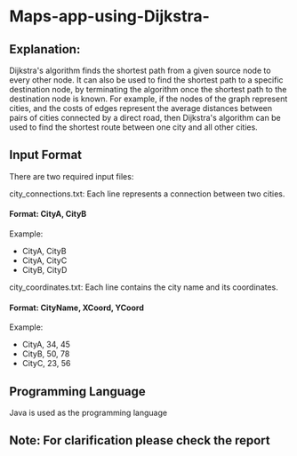 # Maps-app-using-Dijkstra-

## Explanation:
Dijkstra's algorithm finds the shortest path from a given source node to every other node. It can also be used to find the shortest path to a specific destination node, by terminating the algorithm once the shortest path to the destination node is known. For example, if the nodes of the graph represent cities, and the costs of edges represent the average distances between pairs of cities connected by a direct road, then Dijkstra's algorithm can be used to find the shortest route between one city and all other cities.

## Input Format
There are two required input files:

city_connections.txt:
Each line represents a connection between two cities.
#### Format: CityA, CityB 
Example:
- CityA, CityB 
- CityA, CityC
- CityB, CityD

city_coordinates.txt:
Each line contains the city name and its coordinates.
#### Format: CityName, XCoord, YCoord
Example:
- CityA, 34, 45
- CityB, 50, 78
- CityC, 23, 56

## Programming Language
Java is used as the programming language

## Note: For clarification please check the report
